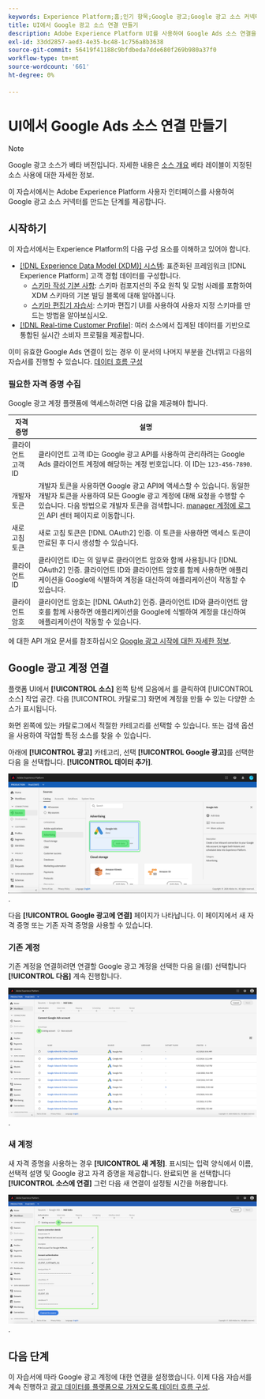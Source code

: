 ```yaml
---
keywords: Experience Platform;홈;인기 항목;Google 광고;Google 광고 소스 커넥터;google 광고 커넥터
title: UI에서 Google 광고 소스 연결 만들기
description: Adobe Experience Platform UI를 사용하여 Google Ads 소스 연결을 만드는 방법을 알아봅니다.
exl-id: 33dd2857-aed3-4e35-bc48-1c756a8b3638
source-git-commit: 56419f41188c9bfdbeda7dde680f269b980a37f0
workflow-type: tm+mt
source-wordcount: '661'
ht-degree: 0%

---
```


# UI에서 Google Ads 소스 연결 만들기

>[!NOTE]
>
>Google 광고 소스가 베타 버전입니다. 자세한 내용은 [소스 개요](../../../../home.md#terms-and-conditions) 베타 레이블이 지정된 소스 사용에 대한 자세한 정보.

이 자습서에서는 Adobe Experience Platform 사용자 인터페이스를 사용하여 Google 광고 소스 커넥터를 만드는 단계를 제공합니다.

## 시작하기

이 자습서에서는 Experience Platform의 다음 구성 요소를 이해하고 있어야 합니다.

* [[!DNL Experience Data Model (XDM)] 시스템](../../../../../xdm/home.md): 표준화된 프레임워크 [!DNL Experience Platform] 고객 경험 데이터를 구성합니다.
   * [스키마 작성 기본 사항](../../../../../xdm/schema/composition.md): 스키마 컴포지션의 주요 원칙 및 모범 사례를 포함하여 XDM 스키마의 기본 빌딩 블록에 대해 알아봅니다.
   * [스키마 편집기 자습서](../../../../../xdm/tutorials/create-schema-ui.md): 스키마 편집기 UI를 사용하여 사용자 지정 스키마를 만드는 방법을 알아보십시오.
* [[!DNL Real-time Customer Profile]](../../../../../profile/home.md): 여러 소스에서 집계된 데이터를 기반으로 통합된 실시간 소비자 프로필을 제공합니다.

이미 유효한 Google Ads 연결이 있는 경우 이 문서의 나머지 부분을 건너뛰고 다음의 자습서를 진행할 수 있습니다. [데이터 흐름 구성](../../dataflow/advertising.md)

### 필요한 자격 증명 수집

Google 광고 계정 플랫폼에 액세스하려면 다음 값을 제공해야 합니다.

| 자격 증명 | 설명 |
| ---------- | ----------- |
| 클라이언트 고객 ID | 클라이언트 고객 ID는 Google 광고 API를 사용하여 관리하려는 Google Ads 클라이언트 계정에 해당하는 계정 번호입니다. 이 ID는 `123-456-7890`. |
| 개발자 토큰 | 개발자 토큰을 사용하면 Google 광고 API에 액세스할 수 있습니다. 동일한 개발자 토큰을 사용하여 모든 Google 광고 계정에 대해 요청을 수행할 수 있습니다. 다음 방법으로 개발자 토큰을 검색합니다. [manager 계정에 로그인](https://ads.google.com/home/tools/manager-accounts/) API 센터 페이지로 이동합니다. |
| 새로 고침 토큰 | 새로 고침 토큰은 [!DNL OAuth2] 인증. 이 토큰을 사용하면 액세스 토큰이 만료된 후 다시 생성할 수 있습니다. |
| 클라이언트 ID | 클라이언트 ID는 의 일부로 클라이언트 암호와 함께 사용됩니다 [!DNL OAuth2] 인증. 클라이언트 ID와 클라이언트 암호를 함께 사용하면 애플리케이션을 Google에 식별하여 계정을 대신하여 애플리케이션이 작동할 수 있습니다. |
| 클라이언트 암호 | 클라이언트 암호는 [!DNL OAuth2] 인증. 클라이언트 ID와 클라이언트 암호를 함께 사용하면 애플리케이션을 Google에 식별하여 계정을 대신하여 애플리케이션이 작동할 수 있습니다. |

에 대한 API 개요 문서를 참조하십시오 [Google 광고 시작에 대한 자세한 정보](https://developers.google.com/google-ads/api/docs/first-call/overview).

## Google 광고 계정 연결

플랫폼 UI에서 **[!UICONTROL 소스]** 왼쪽 탐색 모음에서 를 클릭하여 [!UICONTROL 소스] 작업 공간. 다음 [!UICONTROL 카탈로그] 화면에 계정을 만들 수 있는 다양한 소스가 표시됩니다.

화면 왼쪽에 있는 카탈로그에서 적절한 카테고리를 선택할 수 있습니다. 또는 검색 옵션을 사용하여 작업할 특정 소스를 찾을 수 있습니다.

아래에 **[!UICONTROL 광고]** 카테고리, 선택 **[!UICONTROL Google 광고]**&#x200B;를 선택한 다음 을 선택합니다. **[!UICONTROL 데이터 추가]**.

![Experience Platform UI 소스 카탈로그의 Google 광고 소스 이미지입니다](../../../../images/tutorials/create/ads/catalog.png).

다음 **[!UICONTROL Google 광고에 연결]** 페이지가 나타납니다. 이 페이지에서 새 자격 증명 또는 기존 자격 증명을 사용할 수 있습니다.

### 기존 계정

기존 계정을 연결하려면 연결할 Google 광고 계정을 선택한 다음 을(를) 선택합니다 **[!UICONTROL 다음]** 계속 진행합니다.

![를 사용하여 Google Ads 데이터 플로우를 만드는 데 사용할 수 있는 기존 계정 목록 이미지](../../../../images/tutorials/create/ads/existing.png).

### 새 계정

새 자격 증명을 사용하는 경우 **[!UICONTROL 새 계정]**. 표시되는 입력 양식에서 이름, 선택적 설명 및 Google 광고 자격 증명을 제공합니다. 완료되면 을 선택합니다 **[!UICONTROL 소스에 연결]** 그런 다음 새 연결이 설정될 시간을 허용합니다.

![Experience Platform UI의 새 계정 연결 화면의 이미지](../../../../images/tutorials/create/ads/connect.png).

## 다음 단계

이 자습서에 따라 Google 광고 계정에 대한 연결을 설정했습니다. 이제 다음 자습서를 계속 진행하고 [광고 데이터를 플랫폼으로 가져오도록 데이터 흐름 구성](../../dataflow/advertising.md).
